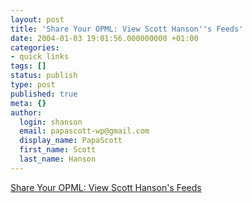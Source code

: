 ```yaml
---
layout: post
title: 'Share Your OPML: View Scott Hanson''s Feeds'
date: 2004-01-03 19:01:56.000000000 +01:00
categories:
- quick links
tags: []
status: publish
type: post
published: true
meta: {}
author:
  login: shanson
  email: papascott-wp@gmail.com
  display_name: PapaScott
  first_name: Scott
  last_name: Hanson
---
```

<p><a title="See what I'm reading. Or not" href="http://feeds.scripting.com/viewSharedFeeds?source=shanson%40shcon.com&amp;op=View">Share Your OPML: View Scott Hanson's Feeds</a></p>
